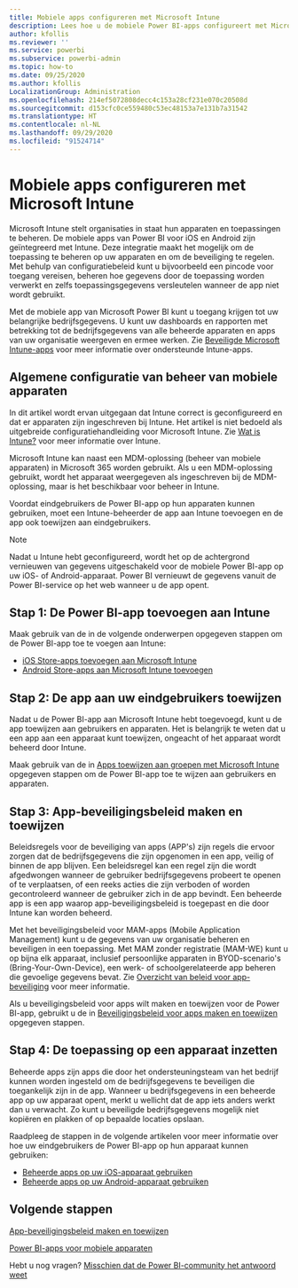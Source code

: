 ```yaml
---
title: Mobiele apps configureren met Microsoft Intune
description: Lees hoe u de mobiele Power BI-apps configureert met Microsoft Intune. U vindt hier informatie over het toevoegen en implementeren van de toepassing. Er wordt ook uitgelegd hoe u Mobile Application Management-beleid opstelt om de beveiliging te regelen.
author: kfollis
ms.reviewer: ''
ms.service: powerbi
ms.subservice: powerbi-admin
ms.topic: how-to
ms.date: 09/25/2020
ms.author: kfollis
LocalizationGroup: Administration
ms.openlocfilehash: 214ef5072808decc4c153a28cf231e070c20508d
ms.sourcegitcommit: d153cfc0ce559480c53ec48153a7e131b7a31542
ms.translationtype: HT
ms.contentlocale: nl-NL
ms.lasthandoff: 09/29/2020
ms.locfileid: "91524714"
---
```

# <a name="configure-mobile-apps-with-microsoft-intune"></a>Mobiele apps configureren met Microsoft Intune

Microsoft Intune stelt organisaties in staat hun apparaten en toepassingen te beheren. De mobiele apps van Power BI voor iOS en Android zijn geïntegreerd met Intune. Deze integratie maakt het mogelijk om de toepassing te beheren op uw apparaten en om de beveiliging te regelen. Met behulp van configuratiebeleid kunt u bijvoorbeeld een pincode voor toegang vereisen, beheren hoe gegevens door de toepassing worden verwerkt en zelfs toepassingsgegevens versleutelen wanneer de app niet wordt gebruikt.

Met de mobiele app van Microsoft Power BI kunt u toegang krijgen tot uw belangrijke bedrijfsgegevens. U kunt uw dashboards en rapporten met betrekking tot de bedrijfsgegevens van alle beheerde apparaten en apps van uw organisatie weergeven en ermee werken. Zie [Beveiligde Microsoft Intune-apps](/intune/apps/apps-supported-intune-apps) voor meer informatie over ondersteunde Intune-apps.

## <a name="general-mobile-device-management-configuration"></a>Algemene configuratie van beheer van mobiele apparaten

In dit artikel wordt ervan uitgegaan dat Intune correct is geconfigureerd en dat er apparaten zijn ingeschreven bij Intune. Het artikel is niet bedoeld als uitgebreide configuratiehandleiding voor Microsoft Intune. Zie [Wat is Intune?](/intune/introduction-intune/) voor meer informatie over Intune.

Microsoft Intune kan naast een MDM-oplossing (beheer van mobiele apparaten) in Microsoft 365 worden gebruikt. Als u een MDM-oplossing gebruikt, wordt het apparaat weergegeven als ingeschreven bij de MDM-oplossing, maar is het beschikbaar voor beheer in Intune.

Voordat eindgebruikers de Power BI-app op hun apparaten kunnen gebruiken, moet een Intune-beheerder de app aan Intune toevoegen en de app ook toewijzen aan eindgebruikers.

> [!NOTE]
> Nadat u Intune hebt geconfigureerd, wordt het op de achtergrond vernieuwen van gegevens uitgeschakeld voor de mobiele Power BI-app op uw iOS- of Android-apparaat. Power BI vernieuwt de gegevens vanuit de Power BI-service op het web wanneer u de app opent.

## <a name="step-1-add-the-power-bi-app-to-intune"></a>Stap 1: De Power BI-app toevoegen aan Intune

Maak gebruik van de in de volgende onderwerpen opgegeven stappen om de Power BI-app toe te voegen aan Intune:
- [iOS Store-apps toevoegen aan Microsoft Intune](/intune/apps/store-apps-ios)
- [Android Store-apps aan Microsoft Intune toevoegen](/intune/apps/store-apps-android)

## <a name="step-2-assign-the-app-to-your-end-users"></a>Stap 2: De app aan uw eindgebruikers toewijzen

Nadat u de Power BI-app aan Microsoft Intune hebt toegevoegd, kunt u de app toewijzen aan gebruikers en apparaten. Het is belangrijk te weten dat u een app aan een apparaat kunt toewijzen, ongeacht of het apparaat wordt beheerd door Intune.

Maak gebruik van de in [Apps toewijzen aan groepen met Microsoft Intune](/intune/apps/apps-deploy) opgegeven stappen om de Power BI-app toe te wijzen aan gebruikers en apparaten.

## <a name="step-3-create-and-assign-app-protection-policies"></a>Stap 3: App-beveiligingsbeleid maken en toewijzen

Beleidsregels voor de beveiliging van apps (APP's) zijn regels die ervoor zorgen dat de bedrijfsgegevens die zijn opgenomen in een app, veilig of binnen de app blijven. Een beleidsregel kan een regel zijn die wordt afgedwongen wanneer de gebruiker bedrijfsgegevens probeert te openen of te verplaatsen, of een reeks acties die zijn verboden of worden gecontroleerd wanneer de gebruiker zich in de app bevindt. Een beheerde app is een app waarop app-beveiligingsbeleid is toegepast en die door Intune kan worden beheerd.

Met het beveiligingsbeleid voor MAM-apps (Mobile Application Management) kunt u de gegevens van uw organisatie beheren en beveiligen in een toepassing. Met MAM zonder registratie (MAM-WE) kunt u op bijna elk apparaat, inclusief persoonlijke apparaten in BYOD-scenario's (Bring-Your-Own-Device), een werk- of schoolgerelateerde app beheren die gevoelige gegevens bevat. Zie [Overzicht van beleid voor app-beveiliging](/intune/apps/app-protection-policy) voor meer informatie.

Als u beveiligingsbeleid voor apps wilt maken en toewijzen voor de Power BI-app, gebruikt u de in [Beveiligingsbeleid voor apps maken en toewijzen](/intune/apps/app-protection-policies) opgegeven stappen.

## <a name="step-4-use-the-application-on-a-device"></a>Stap 4: De toepassing op een apparaat inzetten

Beheerde apps zijn apps die door het ondersteuningsteam van het bedrijf kunnen worden ingesteld om de bedrijfsgegevens te beveiligen die toegankelijk zijn in de app. Wanneer u bedrijfsgegevens in een beheerde app op uw apparaat opent, merkt u wellicht dat de app iets anders werkt dan u verwacht. Zo kunt u beveiligde bedrijfsgegevens mogelijk niet kopiëren en plakken of op bepaalde locaties opslaan.

Raadpleeg de stappen in de volgende artikelen voor meer informatie over hoe uw eindgebruikers de Power BI-app op hun apparaat kunnen gebruiken:
- [Beheerde apps op uw iOS-apparaat gebruiken](https://docs.microsoft.com/intune-user-help/use-managed-apps-on-your-device-ios#how-do-i-get-managed-apps)
- [Beheerde apps op uw Android-apparaat gebruiken](https://docs.microsoft.com/intune-user-help/use-managed-apps-on-your-device-android)

## <a name="next-steps"></a>Volgende stappen

[App-beveiligingsbeleid maken en toewijzen](/intune/app-protection-policies) 

[Power BI-apps voor mobiele apparaten](../consumer/mobile/mobile-apps-for-mobile-devices.md)  

Hebt u nog vragen? [Misschien dat de Power BI-community het antwoord weet](https://community.powerbi.com/)  
